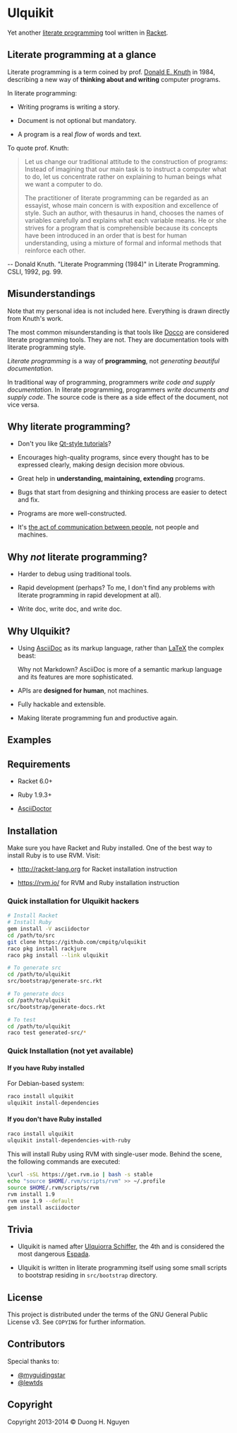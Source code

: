 # Ulquikit #

Yet another
[literate programming](http://en.wikipedia.org/wiki/Literate_programming) tool
written in [Racket](http://racket-lang.org/).

## Literate programming at a glance ##

Literate programming is a term coined by
prof. [Donald E. Knuth](http://en.wikipedia.org/wiki/Donald_Knuth) in 1984,
describing a new way of **thinking about and writing** computer programs.

In literate programming:

* Writing programs is writing a story.

* Document is not optional but mandatory.

* A program is a real *flow* of words and text.

To quote prof. Knuth:

> Let us change our traditional attitude to the construction of programs:
> Instead of imagining that our main task is to instruct a computer what to
> do, let us concentrate rather on explaining to human beings what we want a
> computer to do.
>
> The practitioner of literate programming can be regarded as an essayist,
> whose main concern is with exposition and excellence of style. Such an
> author, with thesaurus in hand, chooses the names of variables carefully and
> explains what each variable means. He or she strives for a program that is
> comprehensible because its concepts have been introduced in an order that is
> best for human understanding, using a mixture of formal and informal methods
> that reinforce each other.

-- Donald Knuth. "Literate Programming (1984)" in Literate Programming. CSLI,
1992, pg. 99.

## Misunderstandings ##

Note that my personal idea is not included here.  Everything is drawn directly
from Knuth's work.

The most common misunderstanding is that tools like
[Docco](http://jashkenas.github.io/docco/) are considered literate programming
tools.  They are not.  They are documentation tools with literate programming
style.

*Literate programming* is a way of **programming**, not *generating beautiful
documentation*.

In traditional way of programming, programmers *write code and supply
documentation*.  In literate programming, programmers *write documents and
supply code*.  The source code is there as a side effect of the document, not
vice versa.

## Why literate programming? ##

* Don't you like
  [Qt-style tutorials](http://qt-project.org/doc/qt-5.0/qtdoc/qtexamplesandtutorials.html)?

* Encourages high-quality programs, since every thought has to be expressed
  clearly, making design decision more obvious.

* Great help in **understanding, maintaining, extending** programs.

* Bugs that start from designing and thinking process are easier to detect and
  fix.

* Programs are more well-constructed.

* It's
  [the act of communication between people](https://www.youtube.com/watch?v=Av0PQDVTP4A),
  not people and machines.

## Why *not* literate programming? ##

* Harder to debug using traditional tools.

* Rapid development (perhaps?  To me, I don't find any problems with literate
  programming in rapid development at all).

* Write doc, write doc, and write doc.

## Why Ulquikit? ##

* Using [AsciiDoc](http://asciidoc.org/) as its markup language, rather than
  [LaTeX](http://en.wikipedia.org/wiki/LaTeX) the complex beast:

  Why not Markdown?  AsciiDoc is more of a semantic markup language and its
  features are more sophisticated.

* APIs are **designed for human**, not machines.

* Fully hackable and extensible.

* Making literate programming fun and productive again.

## Examples ##

## Requirements ##

* Racket 6.0+

* Ruby 1.9.3+

* [AsciiDoctor](http://asciidoctor.org/)

## Installation ##

Make sure you have Racket and Ruby installed.  One of the best way to install
Ruby is to use RVM.  Visit:

* http://racket-lang.org for Racket installation instruction

* https://rvm.io/ for RVM and Ruby installation instruction

### Quick installation for Ulquikit hackers ###

```sh
# Install Racket
# Install Ruby
gem install -V asciidoctor
cd /path/to/src
git clone https://github.com/cmpitg/ulquikit
raco pkg install rackjure
raco pkg install --link ulquikit

# To generate src
cd /path/to/ulquikit
src/bootstrap/generate-src.rkt

# To generate docs
cd /path/to/ulquikit
src/bootstrap/generate-docs.rkt

# To test
cd /path/to/ulquikit
raco test generated-src/*
```

### Quick Installation (not yet available) ###

#### If you have Ruby installed ####

For Debian-based system:

```sh
raco install ulquikit
ulquikit install-dependencies
```

#### If you don't have Ruby installed ####

```sh
raco install ulquikit
ulquikit install-dependencies-with-ruby
```

This will install Ruby using RVM with single-user mode.  Behind the scene, the
following commands are executed:

```sh
\curl -sSL https://get.rvm.io | bash -s stable
echo "source $HOME/.rvm/scripts/rvm" >> ~/.profile
source $HOME/.rvm/scripts/rvm
rvm install 1.9
rvm use 1.9 --default
gem install asciidoctor
```

## Trivia ##

* Ulquikit is named after
  [Ulquiorra Schiffer](http://en.wikipedia.org/wiki/Ulquiorra#Ulquiorra_Schiffer),
  the 4th and is considered the most dangerous
  [Espada](http://en.wikipedia.org/wiki/Ulquiorra#Espada).

* Ulquikit is written in literate programming itself using some small scripts
  to bootstrap residing in `src/bootstrap` directory.

## License ##

This project is distributed under the terms of the GNU General Public
License v3.  See `COPYING` for further information.

## Contributors ##

Special thanks to:

* [@myguidingstar](https://github.com/myguidingstar)
* [@lewtds](https://github.com/lewtds)

## Copyright ##

Copyright 2013-2014 © Duong H. Nguyen <cmpitg AT gmailDOTcom>
